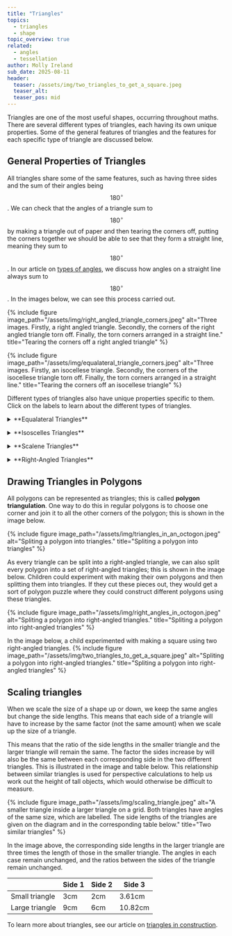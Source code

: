 ```yaml
---
title: "Triangles"
topics: 
  - triangles
  - shape
topic_overview: true
related: 
  - angles
  - tessellation
author: Molly Ireland
sub_date: 2025-08-11
header:
  teaser: /assets/img/two_triangles_to_get_a_square.jpeg
  teaser_alt: 
  teaser_pos: mid
---
```

Triangles are one of the most useful shapes, occurring throughout maths. There are several different types of triangles, each having its own unique properties. Some of the general features of triangles and the features for each specific type of triangle are discussed below.

## General Properties of Triangles
All triangles share some of the same features, such as having three sides and the sum of their angles being $$180^{\circ}$$. We can check that the angles of a triangle sum to $$180^{\circ}$$ by making a triangle out of paper and then tearing the corners off, putting the corners together we should be able to see that they form a straight line, meaning they sum to $$180^{\circ}$$. In our article on [types of angles]({{site.baseulr}}/articles/types_of_angles/), we discuss how angles on a straight line always sum to $$180^{\circ}$$. In the images below, we can see this process carried out. 

{% include figure image_path="/assets/img/right_angled_triangle_corners.jpeg" alt="Three images. Firstly, a right angled triangle. Secondly, the corners of the right angled triangle torn off. Finally, the torn corners arranged in a straight line." title="Tearing the corners off a right angled triangle" %}

{% include figure image_path="/assets/img/equalateral_triangle_corners.jpeg" alt="Three images. Firstly, an isocellese triangle. Secondly, the corners of the isocellese triangle torn off. Finally, the torn corners arranged in a straight line." title="Tearing the corners off an isocellese triangle" %}

Different types of triangles also have unique properties specific to them. Click on the labels to learn about the different types of triangles. 

<details markdown ="1">
<summary markdown="span">**Equalateral Triangles**</summary>
<p></p>
Equilateral triangles are a special type of triangle where all the sides are the same length and all the angles are the same size, which is $$60^{\circ}$$. If they are the same size, we can use 6 equilateral triangles to form a hexagon, as shown below. 

{% include figure image_path="/assets/img/equalateral_triangle.jpeg" alt="An equalateral triangle." title="An equalateral triangle" %}

{% include figure image_path="/assets/img/hexagon_as_triangles.jpeg" alt="A regular hexagon, divided into three equalateral triangles." title="A hexagon divided into triangles" %}

We can also tessellate identical equilateral triangles with each other; an example of this is shown below.

{% include figure image_path="/assets/img/equalateral_tesselation.jpeg" alt="A tesselation of equalateral triangles." title="Tesselating equalateral triangles" %}

</details>
<p></p>
<details markdown ="1">
<summary markdown="span">**Isoscelles Triangles**</summary>
<p></p>
These types of triangles have two angles which are the same size and two sides which are the same length. This means that these triangles will have a line of symmetry that passes through the angle that is different from the other two. 

{% include figure image_path="/assets/img/isocellese_triangle.jpeg" alt="An isoscelles triangle." title="An isoscelles triangle" %}
{% include figure image_path="/assets/img/dropping_a_perpendicular.jpeg" alt="An isoscelles triangle with a line of symmetry." title="An isoscelles triangle with a line of symmetry." %}

We can also tessellate identical isocellese triangles. An example of one of these tessellations is shown below. 

{% include figure image_path="/assets/img/isocelles_tesselation.jpeg" alt="A tesselation of isoscelles triangles." title="Tesselating isoscelles triangles" %}

</details>
<p></p>

<p></p>
<details markdown ="1">
<summary markdown="span">**Scalene Triangles**</summary>
<p></p>
These types of triangles have no two angles which are the same size and no two sides which are the same length. An example of this type of triangle is shown below. 

{% include figure image_path="/assets/img/scalene_triangle.jpeg" alt="An scalene triangle." title="An scalene triangle" %}

We can still tessellate identical copies of these types of triangles. An example of one of these tessellations is shown below. 

{% include figure image_path="/assets/img/scalene_tesselation.jpeg" alt="A tesselation of scalene triangles." title="Tesselating scalene triangles" %}

</details>
<p></p>

<details markdown ="1">
<summary markdown="span">**Right-Angled Triangles**</summary>
<p></p>
These types of triangles are a special type of scalene triangle where one of the angles is a right angle. This means that the other two angles must form a right angle. You can make a right-angled paper triangle and use the tearing method again to show this. A right-angled triangle can also be an isosceles triangle if the other two angles are equal (this would mean they are both $$45^\{circ}$$). 

{% include figure image_path="/assets/img/right_angled_triangle.jpeg" alt="A right-angled triangle." title="A right-angled triangle" %}

The Pythagorean theorem and trigonometry are both used on right-angled triangles, making it easier for us to determine the side lengths and angles of these triangles. This is especially helpful as we can split any non-right-angled triangle into two right-angled triangles by “dropping a perpendicular”.  This means we draw a straight line from one corner of a triangle so that it meets the opposite side at a [right angle]({{site.baseurl}}/articles/types_of_angles). A demonstration of this is shown in the image below. 

{% include figure image_path="/assets/img/dropping_a_perpendicular.jpeg" alt="An isocellese triangle with a perpendicular line drawn from the top (the non-matching angle) down the line of symmetry." title="Dropping a perpendicular" %}

{% include figure image_path="/assets/img/right_angled_tesselation.jpeg" alt="A tesselation of right-angled triangles." title="Tesselating right-angled triangles" %}

</details>
<p></p>

## Drawing Triangles in Polygons
All polygons can be represented as triangles; this is called **polygon triangulation**. One way to do this in regular polygons is to choose one corner and join it to all the other corners of the polygon; this is shown in the image below. 

{% include figure image_path="/assets/img/triangles_in_an_octogon.jpeg" alt="Spliting a polygon into triangles." title="Spliting a polygon into triangles" %}

As every triangle can be split into a right-angled triangle, we can also split every polygon into a set of right-angled triangles; this is shown in the image below. Children could experiment with making their own polygons and then splitting them into triangles. If they cut these pieces out, they would get a sort of polygon puzzle where they could construct different polygons using these triangles. 

{% include figure image_path="/assets/img/right_angles_in_octogon.jpeg" alt="Spliting a polygon into right-angled triangles." title="Spliting a polygon into right-angled triangles" %}

In the image below, a child experimented with making a square using two right-angled triangles. 
{% include figure image_path="/assets/img/two_triangles_to_get_a_square.jpeg" alt="Spliting a polygon into right-angled triangles." title="Spliting a polygon into right-angled triangles" %}

## Scaling triangles 
When we scale the size of a shape up or down, we keep the same angles but change the side lengths. This means that each side of a triangle will have to increase by the same factor (not the same amount) when we scale up the size of a triangle. 

This means that the ratio of the side lengths in the smaller triangle and the larger triangle will remain the same. The factor the sides increase by will also be the same between each corresponding side in the two different triangles. This is illustrated in the image and table below. This relationship between similar triangles is used for perspective calculations to help us work out the height of tall objects, which would otherwise be difficult to measure. 

{% include figure image_path="/assets/img/scaling_triangle.jpeg" alt="A smaller triangle inside a larger triangle on a grid. Both triangles have angles of the same size, which are labelled. The side lengths of the triangles are given on the diagram and in the corresponding table below." title="Two similar triangles" %}

In the image above, the corresponding side lengths in the larger triangle are three times the length of those in the smaller triangle. The angles in each case remain unchanged, and the ratios between the sides of the triangle remain unchanged. 

| |Side 1| Side 2 | Side 3 |
|-----------|-----------|------|----|
| Small triangle | 3cm | 2cm |3.61cm |
| Large triangle | 9cm | 6cm |10.82cm |

To learn more about triangles, see our article on [triangles in construction]({{site.baseulr}}/articles/triangles_in_construction). 

[link to perspective article]:#